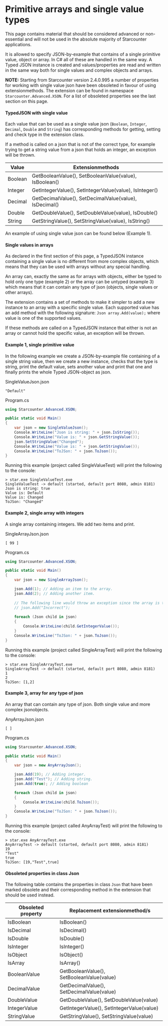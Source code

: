 # Primitive arrays and single value types 

<section class="hero">This page contains material that should be considered advanced or non-essential and will not be used in the absolute majority of Starcounter applications.</section>

It is allowed to specify JSON-by-example that contains of a single primitive value, object or array. In C# all of these are handled in the same way. A Typed JSON instance is created and values/properties are read and written in the same way both for single values and complex objects and arrays.

**NOTE:** Starting from Starcounter version 2.4.0.995 a number of properties for working with single value json have been obsoleted in favour of using extensionmethods. The extension can be found in namespace `Starcounter.Advanced.XSON`. For a list of obsoleted properties see the last section on this page.

#### TypedJSON with single value
Each value that can be used as a single value json (`Boolean`, `Integer`, `Decimal`, `Double` and `String`) has corresponding methods for getting, setting and check type in the extension class.

If a method is called on a json that is not of the correct type, for example trying to get a string value from a json that holds an integer, an exception will be thrown.

| Value | Extensionmethods |
| ----- | ---------------- |
| Boolean | GetBooleanValue(), SetBooleanValue(value), IsBoolean() |
| Integer | GetIntegerValue(), SetIntegerValue(value), IsInteger() |
| Decimal | GetDecimalValue(), SetDecimalValue(value), IsDecimal() |
| Double  | GetDoubleValue(), SetDoubleValue(value), IsDouble() |
| String  | GetStringValue(), SetStringValue(value), IsString() |

An example of using single value json can be found below (Example 1).

#### Single values in arrays
As declared in the first section of this page, a TypedJSON instance containing a single value is no different from more complex objects, which means that they can be used with arrays without any special handling.

An array can, exactly the same as for arrays with objects, either be typed to hold only one type (example 2) or the array can be untyped (example 3) which means that it can contain any type of json (objects, single values or other arrays).

The extension contains a set of methods to make it simpler to add a new instance to an array with a specific single value. Each supported value has an add method with the following signature: `Json array.Add(value);` where value is one of the supported values.

If these methods are called on a TypedJSON instance that either is not an array or cannot hold the specific value, an exception will be thrown.

<h4>Example 1, single primitive value</h4>

In the following example we create a JSON-by-example file containing of a single string value, then we create a new instance, checks that the type is string, print the default value, sets another value and print that one and finally prints the whole Typed JSON-object as json.

<div class="code-name">SingleValueJson.json</div>

<pre><code class="javascript">"Default"
</code></pre>

<div class="code-name">Program.cs</div>

```cs
using Starcounter.Advanced.XSON;

public static void Main()
{
    var json = new SingleValueJson();
    Console.WriteLine("Json is string: " + json.IsString());
    Console.WriteLine("Value is: " + json.GetStringValue());
    json.SetStringValue("Changed");
    Console.WriteLine("Value is: " + json.GetStringValue());
    Console.WriteLine("ToJSon: " + json.ToJson());
}
```

Running this example (project called SingleValueTest) will print the following to the console:

<pre><code>&gt; star.exe SingleValueTest.exe
SingleValueTest -&gt; default (started, default port 8080, admin 8181)
Json is string: true
Value is: Default
Value is: Changed
ToJSon: "Changed"
</code></pre>

<h4>Example 2, single array with integers</h4>

A single array containing integers. We add two items and print.

<div class="code-name">SingleArrayJson.json</div>

<pre><code class="javascript">[ 99 ]
</code></pre>

<div class="code-name">Program.cs</div>

```cs
using Starcounter.Advanced.XSON;

public static void Main()
{
    var json = new SingleArrayJson();

    json.Add(1); // Adding an item to the array.
    json.Add(2); // Adding another item.
	
    // The following line would throw an exception since the array is typed to hold only integers. 
    // json.Add("Incorrect"); 
    
    foreach (Json child in json)
    {
        Console.WriteLine(child.GetIntegerValue());
    }
    Console.WriteLine("ToJSon: " + json.ToJson());
}
```

Running this example (project called SingleArrayTest) will print the following to the console:

<pre><code>&gt; star.exe SingleArrayTest.exe
SingleArrayTest -&gt; default (started, default port 8080, admin 8181)
1
2
ToJSon: [1,2]
</code></pre>

<h4>Example 3, array for any type of json</h4>

An array that can contain any type of json. Both single value and more complex jsonobjects.

<div class="code-name">AnyArrayJson.json</div>

<pre><code class="javascript">[ ]
</code></pre>

<div class="code-name">Program.cs</div>

```cs
using Starcounter.Advanced.XSON;

public static void Main()
{
    var json = new AnyArrayJson();

    json.Add(19); // Adding integer.
    json.Add("Test"); // Adding string.
    json.Add(true); // Adding boolean

    foreach (Json child in json)
    {
        Console.WriteLine(child.ToJson());
    }
    Console.WriteLine("ToJSon: " + json.ToJson());
}
```

Running this example (project called AnyArrayTest) will print the following to the console:

<pre><code>&gt; star.exe AnyArrayTest.exe
AnyArrayTest -&gt; default (started, default port 8080, admin 8181)
19
"Test"
true
ToJSon: [19,"Test",true]
</code></pre>


#### Obsoleted properties in class Json
The following table contains the properties in class `Json` that have been marked obsolete and their corresponding method in the extension that should be used instead.

| Obsoleted property | Replacement extensionmethod/s |
| ------------ | ------------------ |
| IsBoolean | IsBoolean() |
| IsDecimal | IsDecimal() |
| IsDouble | IsDouble() |
| IsInteger | IsInteger() |
| IsObject | IsObject() |
| IsArray | IsArray() |
| BooleanValue | GetBooleanValue(), SetBooleanValue(value) |
| DecimalValue | GetDecimalValue(), SetDecimalValue(value) |
| DoubleValue | GetDoubleValue(), SetDoubleValue(value) |
| IntegerValue | GetIntegerValue(), SetIntegerValue(value) |
| StringValue | GetStringValue(), SetStringValue(value) |

